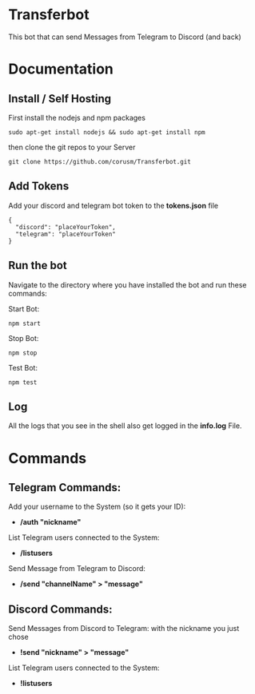 # Transferbot

This bot that can send Messages from Telegram to Discord (and back)

# Documentation

## Install / Self Hosting

First install the nodejs and npm packages
```
sudo apt-get install nodejs && sudo apt-get install npm
```

then clone the git repos to your Server
```
git clone https://github.com/corusm/Transferbot.git
```


## Add Tokens
Add your discord and telegram bot token to the **tokens.json** file
```
{
  "discord": "placeYourToken",
  "telegram": "placeYourToken"
}
```

## Run the bot
Navigate to the directory where you have installed the bot and run these commands:

Start Bot:
```
npm start
```
Stop Bot:
```
npm stop
```
Test Bot:
```
npm test
```
## Log
All the logs that you see in the shell also get logged in the **info.log** File.

# Commands

## Telegram Commands:
Add your username to the System (so it gets your ID):
* **/auth "nickname"**

List Telegram users connected to the System:
* **/listusers**

Send Message from Telegram to Discord:
* **/send "channelName" > "message"**

## Discord Commands:
Send Messages from Discord to Telegram:
with the nickname you just chose
* **!send "nickname" > "message"**

List Telegram users connected to the System:
* **!listusers**

